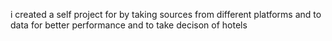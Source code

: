 i created a self project for by taking sources from different platforms and to data for better performance and to take decison of hotels 


